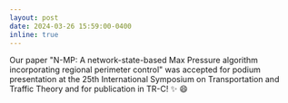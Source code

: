 ```yaml
---
layout: post
date: 2024-03-26 15:59:00-0400
inline: true
---
```


Our paper "N-MP: A network-state-based Max Pressure algorithm incorporating regional perimeter control" was accepted for podium presentation at the 25th International Symposium on Transportation and Traffic Theory and for publication in TR-C! :sparkles: :smile:
